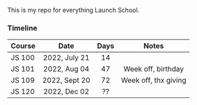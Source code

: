 This is my repo for everything Launch School.

### Timeline
| Course   | Date          | Days | Notes                |
|----------|:-------------:|:----:|:--------------------:|
| JS 100   | 2022, July 21 | 14   |                      |
| JS 101   | 2022, Aug  04 | 47   | Week off, birthday   |
| JS 109   | 2022, Sept 20 | 72   | Week off, thx giving |                
| JS 120   | 2022, Dec  02 | ??   |                      |
